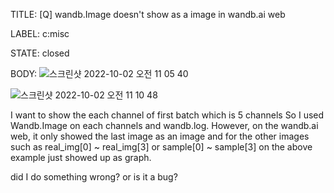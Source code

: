 TITLE:
[Q] wandb.Image doesn't show as a image in wandb.ai web

LABEL:
c:misc

STATE:
closed

BODY:
![스크린샷 2022-10-02 오전 11 05 40](https://user-images.githubusercontent.com/53941554/193434726-ae165623-3b0d-47b0-b8e2-3e159113c4bb.png)

![스크린샷 2022-10-02 오전 11 10 48](https://user-images.githubusercontent.com/53941554/193434834-b82c47e4-38eb-436f-b362-f953257003bf.png)

I want to show the each channel of first batch which is 5 channels
So I used Wandb.Image on each channels and wandb.log.
However, on the wandb.ai web, it only showed the last image as an image and for the other images such as
 real_img[0] ~ real_img[3] or sample[0] ~ sample[3] on the above example just showed up as graph.
 
did I do something wrong? or is it a bug?


